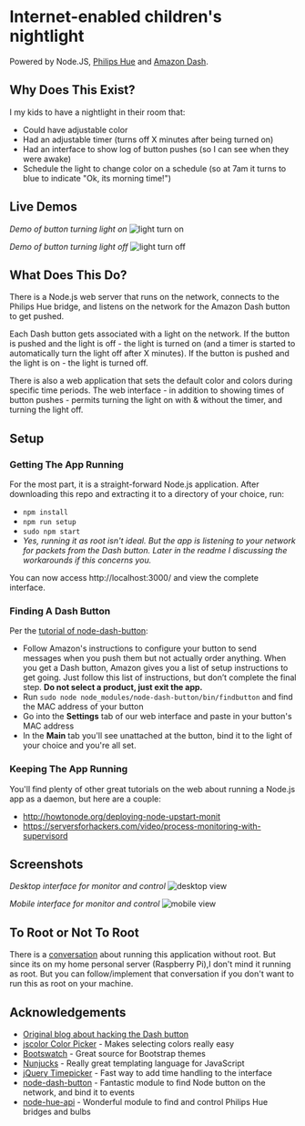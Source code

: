 # Internet-enabled children's nightlight
Powered by Node.JS, [Philips Hue](http://www2.meethue.com/en-us/) and [Amazon Dash](https://www.amazon.com/oc/dash-button).

## Why Does This Exist?
I my kids to have a nightlight in their room that:

* Could have adjustable color
* Had an adjustable timer (turns off X minutes after being turned on)
* Had an interface to show log of button pushes (so I can see when they were awake)
* Schedule the light to change color on a schedule (so at 7am it turns to blue to indicate "Ok, its morning time!")

## Live Demos
*Demo of button turning light on*
![light turn on](https://cloud.githubusercontent.com/assets/70704/12696100/d261de2c-c726-11e5-9022-74036dab6a3a.gif)

*Demo of button turning light off*
![light turn off](https://cloud.githubusercontent.com/assets/70704/12696097/d25e4ab4-c726-11e5-91a0-861b13149c83.gif)


## What Does This Do?
There is a Node.js web server that runs on the network, connects to the Philips Hue bridge, and listens on the network for the Amazon Dash button to get pushed.

Each Dash button gets associated with a light on the network. If the button is pushed and the light is off - the light is turned on (and a timer is started to automatically turn the light off after X minutes). If the button is pushed and the light is on - the light is turned off.

There is also a web application that sets the default color and colors during specific time periods. The web interface - in addition to showing times of button pushes - permits turning the light on with & without the timer, and turning the light off.

## Setup
### Getting The App Running
For the most part, it is a straight-forward Node.js application. After downloading this repo and extracting it to a directory of your choice, run:

* `npm install`
* `npm run setup`
* `sudo npm start`
 * *Yes, running it as root isn't ideal. But the app is listening to your network for packets from the Dash button. Later in the readme I discussing the workarounds if this concerns you.*

You can now access http://localhost:3000/ and view the complete interface.

### Finding A Dash Button
Per the [tutorial of node-dash-button](https://github.com/hortinstein/node-dash-button/):

* Follow Amazon's instructions to configure your button to send messages when you push them but not actually order anything. When you get a Dash button, Amazon gives you a list of setup instructions to get going. Just follow this list of instructions, but don’t complete the final step. **Do not select a product, just exit the app.**
* Run `sudo node node_modules/node-dash-button/bin/findbutton` and find the MAC address of your button
* Go into the **Settings** tab of our web interface and paste in your button's MAC address
* In the **Main** tab you'll see unattached at the button, bind it to the light of your choice and you're all set.

### Keeping The App Running
You'll find plenty of other great tutorials on the web about running a Node.js app as a daemon, but here are a couple:

* http://howtonode.org/deploying-node-upstart-monit
* https://serversforhackers.com/video/process-monitoring-with-supervisord

## Screenshots
*Desktop interface for monitor and control*
![desktop view](https://cloud.githubusercontent.com/assets/70704/12696098/d260035e-c726-11e5-8297-27ffc765358d.png)

*Mobile interface for monitor and control*
![mobile view](https://cloud.githubusercontent.com/assets/70704/12696099/d26159b6-c726-11e5-8952-de1e04d173e4.png)

## To Root or Not To Root
There is a [conversation](https://github.com/hortinstein/node-dash-button/issues/15) about running this application without root. But since its on my home personal server (Raspberry Pi),I don't mind it running as root. But you can follow/implement that conversation if you don't want to run this as root on your machine.

## Acknowledgements
* [Original blog about hacking the Dash button](https://medium.com/p/794214b0bdd8)
* [jscolor Color Picker](http://jscolor.com/) - Makes selecting colors really easy
* [Bootswatch](https://bootswatch.com/) - Great source for Bootstrap themes
* [Nunjucks](https://mozilla.github.io/nunjucks/) - Really great templating language for JavaScript
* [jQuery Timepicker](https://github.com/jonthornton/jquery-timepicker) - Fast way to add time handling to the interface
* [node-dash-button](https://github.com/hortinstein/node-dash-button) - Fantastic module to find Node button on the network, and bind it to events
* [node-hue-api](https://github.com/peter-murray/node-hue-api) - Wonderful module to find and control Philips Hue bridges and bulbs